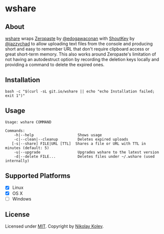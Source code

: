 # wshare

## About

[wshare](https://github.com/nikolay/wshare) wraps [Zeropaste](http://0paste.com) by [@edogawaconan](https://github.com/edogawaconan) with [ShoutKey](http://shoutkey.com/) by [@jazzychad](https://github.com/jazzychad) to allow uploading text files from the console and producing short and easy to remember URL that don't require clipboard access or great short-term memory. This also works around Zeropaste's limitation of not having an autodestruct option by recording the deletion keys locally and providing a command to delete the expired ones.

## Installation

    bash -c "$(curl -sL git.io/wshare || echo "echo Installation failed; exit 1")"

## Usage

    Usage: wshare COMMAND

    Commands:
        -h|--help                    Shows usage
        -c|--clean|--cleanup         Deletes expired uploads
       [-s|--share] FILE|URL [TTL]  Shares a file or URL with TTL in minutes (default: 5)
        -u|--upgrade                 Upgrades wshare to the latest version
        -d|--delete	FILE...          Deletes files under ~/.wshare (used internally)

## Supported Platforms

- [x] Linux
- [x] OS X
- [ ] Windows

## License

Licensed under [MIT](https://github.com/nikolay/wshare/blob/master/LICENSE).
Copyright by [Nikolay Kolev](https://github.com/nikolay).